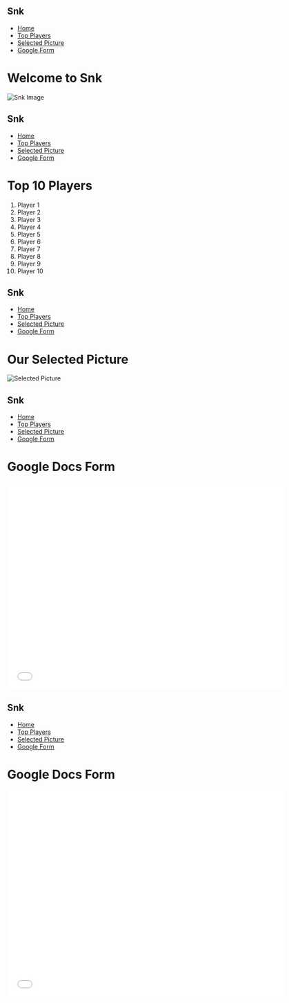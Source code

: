 
<!DOCTYPE html>
<html lang="en">
<head>
    <meta charset="UTF-8">
    <meta name="viewport" content="width=device-width, initial-scale=1.0">
    <title>Snk</title>
    <link rel="stylesheet" href="style.css">
</head>
<body>
    <div class="sidebar">
        <h2>Snk</h2>
        <ul>
            <li><a href="index.html">Home</a></li>
            <li><a href="top-players.html">Top Players</a></li>
            <li><a href="selected-picture.html">Selected Picture</a></li>
            <li><a href="form.html">Google Form</a></li>
        </ul>
    </div>
    <div class="content">
        <h1>Welcome to Snk</h1>
        <img src="your-image.jpg" alt="Snk Image" />
    </div>
</body>
</html><!DOCTYPE html>
<html lang="en">
<head>
    <meta charset="UTF-8">
    <meta name="viewport" content="width=device-width, initial-scale=1.0">
    <title>Top Players - Snk</title>
    <link rel="stylesheet" href="style.css">
</head>
<body>
    <div class="sidebar">
        <h2>Snk</h2>
        <ul>
            <li><a href="index.html">Home</a></li>
            <li><a href="top-players.html">Top Players</a></li>
            <li><a href="selected-picture.html">Selected Picture</a></li>
            <li><a href="form.html">Google Form</a></li>
        </ul>
    </div>
    <div class="content">
        <h1>Top 10 Players</h1>
        <ol>
            <li>Player 1</li>
            <li>Player 2</li>
            <li>Player 3</li>
            <li>Player 4</li>
            <li>Player 5</li>
            <li>Player 6</li>
            <li>Player 7</li>
            <li>Player 8</li>
            <li>Player 9</li>
            <li>Player 10</li>
        </ol>
    </div>
</body>
</html><!DOCTYPE html>
<html lang="en">
<head>
    <meta charset="UTF-8">
    <meta name="viewport" content="width=device-width, initial-scale=1.0">
    <title>Selected Picture - Snk</title>
    <link rel="stylesheet" href="style.css">
</head>
<body>
    <div class="sidebar">
        <h2>Snk</h2>
        <ul>
            <li><a href="index.html">Home</a></li>
            <li><a href="top-players.html">Top Players</a></li>
            <li><a href="selected-picture.html">Selected Picture</a></li>
            <li><a href="form.html">Google Form</a></li>
        </ul>
    </div>
    <div class="content">
        <h1>Our Selected Picture</h1>
        <img src="selected-picture.jpg" alt="Selected Picture" />
    </div>
</body>
</html><!DOCTYPE html>
<html lang="en">
<head>
    <meta charset="UTF-8">
    <meta name="viewport" content="width=device-width, initial-scale=1.0">
    <title>Google Form - Snk</title>
    <link rel="stylesheet" href="style.css">
</head>
<body>
    <div class="sidebar">
        <h2>Snk</h2>
        <ul>
            <li><a href="index.html">Home</a></li>
            <li><a href="top-players.html">Top Players</a></li>
            <li><a href="selected-picture.html">Selected Picture</a></li>
            <li><a href="form.html">Google Form</a></li>
        </ul>
    </div>
    <div class="content">
        <h1>Google Docs Form</h1>
        <iframe src="YOUR_GOOGLE_FORM_URL_HERE" width="640" height="480" frameborder="0">Loading…</iframe>
    </div>
</body>
</html><!DOCTYPE html>
<html lang="en">
<head>
    <meta charset="UTF-8">
    <meta name="viewport" content="width=device-width, initial-scale=1.0">
    <title>Google Form - Snk</title>
    <link rel="stylesheet" href="style.css">
</head>
<body>
    <div class="sidebar">
        <h2>Snk</h2>
        <ul>
            <li><a href="index.html">Home</a></li>
            <li><a href="top-players.html">Top Players</a></li>
            <li><a href="selected-picture.html">Selected Picture</a></li>
            <li><a href="form.html">Google Form</a></li>
        </ul>
    </div>
    <div class="content">
        <h1>Google Docs Form</h1>
        <iframe src="YOUR_GOOGLE_FORM_URL_HERE" width="640" height="480" frameborder="0">Loading…</iframe>
    </div>
</body>
</html>
